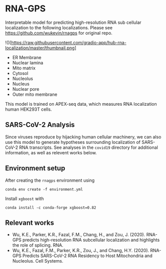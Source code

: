# RNA-GPS
Interpretable model for predicting high-resolution RNA sub cellular localization to the following localizations. Please see https://github.com/wukevin/rnagps for original repo.

!()[https://raw.githubusercontent.com/gradio-app/hub-rna-localization/master/thumbnail.png]

* ER Membrane
* Nuclear lamina
* Mito matrix
* Cytosol
* Nucleolus
* Nucleus
* Nuclear pore
* Outer mito membrane

This model is trained on APEX-seq data, which measures RNA localization human HEK293T cells.

## SARS-CoV-2 Analysis

Since viruses reproduce by hijacking human cellular machinery, we can also use this model to generate hypotheses surrounding localization of SARS-CoV-2 RNA transcripts. See analyses in the `covid19` directory for additional information, as well as relevent works below.

## Environment setup

After creating the `rnagps` environment using

```
conda env create -f environment.yml
```

Install `xgboost` with
```
conda install -c conda-forge xgboost=0.82
```

## Relevant works

* Wu, K.E., Parker, K.R., Fazal, F.M., Chang, H., and Zou, J. (2020). RNA-GPS predicts high-resolution RNA subcellular localization and highlights the role of splicing. RNA.
* Wu, K.E., Fazal, F.M., Parker, K.R., Zou, J., and Chang, H.Y. (2020). RNA-GPS Predicts SARS-CoV-2 RNA Residency to Host Mitochondria and Nucleolus. Cell Systems.
